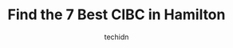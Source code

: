 ---
layout: ampstory
image: https://i0.wp.com/www.auto.or.id/wp-content/uploads/2023/06/cibc-branch-with-atm-0-hamilton-1686323456.jpeg?resize=640,853
author: techidn
featured: false
description: Hamilton, Ontario, Canada is a haven for CIBC enthusiasts, boasting an impressive array of 7 top-notch establishments. Whether youre a seasoned connoisseur or simply curious to explore the 
title: Find the 7 Best CIBC in Hamilton
cover:
   title: Find the 7 Best CIBC in Hamilton
   subtitle: AUTO.OR.ID
   background: https://www.auto.or.id/wp-content/uploads/2023/06/cibc-branch-with-atm-0-hamilton-1686323456.jpeg

pages: 
 - layout: thirds
   top: <h1>#1 CIBC Branch with ATM</h1>
   bottom: "<p>Id give zero stars if I could but in order to leave a comment I have to at least give 1 star. Tell your tellers to actually do some work instead of staring at people a</p>"
   background: https://www.auto.or.id/wp-content/uploads/2023/06/cibc-branch-with-atm-1-hamilton-1686323458.jpeg
   backgroundblur: true
 - layout: thirds
   top: <h1>#2 CIBC Branch with ATM</h1>
   bottom: "<p>30 Wilson St W, Ancaster, ON L9G 1N2, Canada</p>"
   background: https://www.auto.or.id/wp-content/uploads/2023/06/cibc-branch-with-atm-2-hamilton-1686323458.jpeg
   cta:
      link: https://www.auto.or.id/find-the-7-best-cibc-in-hamilton/
      text: Find the 7 Best CIBC in Hamilton
 - layout: thirds
   top: <h1>#3 CIBC Branch (Cash at ATM only)</h1>
   bottom: "<p>1015 Golf Links Rd, Ancaster, ON L9K 1L6, Canada</p>"
   background: https://images.unsplash.com/photo-1639664148649-3c0fa2ee24b0?ixlib=rb-4.0.3&ixid=MnwxMjA3fDB8MHxwaG90by1wYWdlfHx8fGVufDB8fHx8&auto=format&fit=crop&w=640&h=853&q=80
   cta:
      link: https://www.auto.or.id/find-the-7-best-cibc-in-hamilton/
      text: Find the 7 Best CIBC in Hamilton
 - layout: thirds
   top: <h1>#4 CIBC Branch with ATM</h1>
   bottom: "<p>1273 Barton St E, Hamilton, ON L8H 2V4, Canada</p>"
   background: https://images.unsplash.com/photo-1618863099278-75222d755814?ixlib=rb-4.0.3&ixid=MnwxMjA3fDB8MHxwaG90by1wYWdlfHx8fGVufDB8fHx8&auto=format&fit=crop&w=640&h=853&q=80
   cta:
      link: https://www.auto.or.id/find-the-7-best-cibc-in-hamilton/
      text: Find the 7 Best CIBC in Hamilton
 - layout: thirds
   top: <h1>#5 CIBC Branch with ATM</h1>
   bottom: "<p>1 King St W, Hamilton, ON L8P 1A4, Canada</p>"
   background: https://images.unsplash.com/photo-1530675706010-bc677ce30ab6?ixlib=rb-4.0.3&ixid=MnwxMjA3fDB8MHxwaG90by1wYWdlfHx8fGVufDB8fHx8&auto=format&fit=crop&w=640&h=853&q=80
   cta:
      link: https://www.auto.or.id/find-the-7-best-cibc-in-hamilton/
      text: Find the 7 Best CIBC in Hamilton
 - layout: thirds
   top: <h1>#6 CIBC Branch with ATM</h1>
   bottom: "<p>667 Upper James St, Hamilton, ON L9C 5R8, Canada</p>"
   background: https://images.unsplash.com/photo-1622398703904-7ae5d55f8e1a?ixlib=rb-4.0.3&ixid=MnwxMjA3fDB8MHxwaG90by1wYWdlfHx8fGVufDB8fHx8&auto=format&fit=crop&w=640&h=853&q=80
   cta:
      link: https://www.auto.or.id/find-the-7-best-cibc-in-hamilton/
      text: Find the 7 Best CIBC in Hamilton
 - layout: thirds
   top: <h1>#7 CIBC Branch with ATM</h1>
   bottom: "<p>75 Centennial Pkwy N, Hamilton, ON L8E 2P2, Canada</p>"
   background: https://images.unsplash.com/photo-1632495288245-811aa76d8a32?ixlib=rb-4.0.3&ixid=MnwxMjA3fDB8MHxwaG90by1wYWdlfHx8fGVufDB8fHx8&auto=format&fit=crop&w=640&h=853&q=80
   cta:
      link: https://www.auto.or.id/find-the-7-best-cibc-in-hamilton/
      text: Find the 7 Best CIBC in Hamilton
 - layout: thirds
   middle: Continue reading...
   background: https://images.unsplash.com/photo-1619843810917-548e472b9055?ixlib=rb-4.0.3&ixid=MnwxMjA3fDB8MHxwaG90by1wYWdlfHx8fGVufDB8fHx8&auto=format&fit=crop&w=640&h=853&q=80
   cta:
      link: https://www.auto.or.id/find-the-7-best-cibc-in-hamilton/
      text: Find the 7 Best CIBC in Hamilton

---